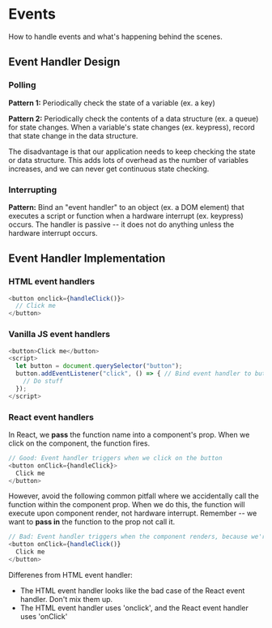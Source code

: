 # Events
How to handle events and what's happening behind the scenes. 

## Event Handler Design
### Polling
<b>Pattern 1:</b> Periodically check the state of a variable (ex. a key)

<b>Pattern 2:</b> Periodically check the contents of a data structure (ex. a queue) for state changes. When a variable's state changes (ex. keypress), record that state change in the data structure.

The disadvantage is that our application needs to keep checking the state or data structure. This adds lots of overhead as the number of variables increases, and we can never get continuous state checking.

### Interrupting
<b>Pattern:</b> Bind an "event handler" to an object (ex. a DOM element) that executes a script or function when a hardware interrupt (ex. keypress) occurs. The handler is passive -- it does not do anything unless the hardware interrupt occurs. 


## Event Handler Implementation
### HTML event handlers
```javascript
<button onclick={handleClick()}>
  // Click me
</button> 
```

### Vanilla JS event handlers
```javascript
<button>Click me</button>
<script>
  let button = document.querySelector("button"); 
  button.addEventListener("click", () => { // Bind event handler to button
    // Do stuff
  });
</script>
```

### React event handlers
In React, we <b>pass</b> the function name into a component's prop. When we click on the component, the function fires. 
```javascript
// Good: Event handler triggers when we click on the button
<button onClick={handleClick}>
  Click me
</button>
```

However, avoid the following common pitfall where we accidentally call the function within the component prop. When we do this, the function will execute upon component render, not hardware interrupt. Remember -- we want to <b>pass in</b> the function to the prop not call it.
```javascript
// Bad: Event handler triggers when the component renders, because we're calling the function in the prop.  
<button onClick={handleClick()}
  Click me
</button>
```
Differenes from HTML event handler:
* The HTML event handler looks like the bad case of the React event handler. Don't mix them up.
* The HTML event handler uses 'onclick', and the React event handler uses 'onClick'

